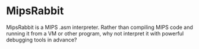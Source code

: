 # MipsRabbit
MipsRabbit is a MIPS .asm interpreter. Rather than compiling MIPS code and running it from a VM or other program, why not interpret it with powerful debugging tools in advance?
